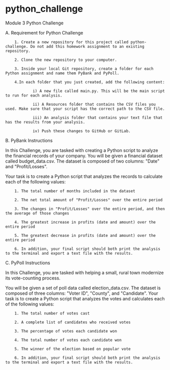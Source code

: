 # python_challenge
Module 3 Python Challenge

A. Requirement for Python Challenge

        1. Create a new repository for this project called python-challenge. Do not add this homework assignment to an existing repository.
        
        2. Clone the new repository to your computer.
        
        3. Inside your local Git repository, create a folder for each Python assignment and name them PyBank and PyPoll.
        
        4.In each folder that you just created, add the following content:
        
                i) A new file called main.py. This will be the main script to run for each analysis.
                
                ii) A Resources folder that contains the CSV files you used. Make sure that your script has the correct path to the CSV file.
                
                iii) An analysis folder that contains your text file that has the results from your analysis.
                
                iv) Push these changes to GitHub or GitLab.


B. PyBank Instructions

In this Challenge, you are tasked with creating a Python script to analyze the financial records of your company. You will be given a financial dataset called budget_data.csv. The dataset is composed of two columns: "Date" and "Profit/Losses".

Your task is to create a Python script that analyzes the records to calculate each of the following values:

        1. The total number of months included in the dataset
        
        2. The net total amount of "Profit/Losses" over the entire period
        
        3. The changes in "Profit/Losses" over the entire period, and then the average of those changes
        
        4. The greatest increase in profits (date and amount) over the entire period
        
        5. The greatest decrease in profits (date and amount) over the entire period
        
        6. In addition, your final script should both print the analysis to the terminal and export a text file with the results.


C. PyPoll Instructions

In this Challenge, you are tasked with helping a small, rural town modernize its vote-counting process.

You will be given a set of poll data called election_data.csv. The dataset is composed of three columns: "Voter ID", "County", and "Candidate". Your task is to create a Python script that analyzes the votes and calculates each of the following values:

        1. The total number of votes cast
        
        2. A complete list of candidates who received votes
        
        3. The percentage of votes each candidate won
        
        4. The total number of votes each candidate won
        
        5. The winner of the election based on popular vote
        
        6. In addition, your final script should both print the analysis to the terminal and export a text file with the results.



